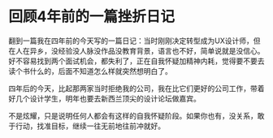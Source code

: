 # 回顾4年前的一篇挫折日记

翻到一篇我在四年前的今天写的一篇日记：当时刚刚决定转型成为UX设计师，但在人在异乡，没经验没人脉没作品没教育背景，语言也不好，简单说就是没信心。好不容易找到两个面试机会，都失利了，正在自我怀疑加精神内耗，觉得要不要去读个书什么的，后面不知道怎么样就突然想明白了。

四年后的今天，比起那两家当时拒绝我的公司，我在比它们更好的公司工作，带着好几个设计学生，明年也要去新西兰顶尖的设计论坛做嘉宾。

不是炫耀，只是说明任何人都会有这样的自我怀疑阶段。如果你也有，没关系，敢于行动，找准目标，继续一往无前地往前冲就好。